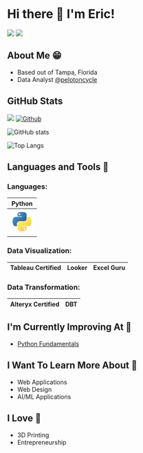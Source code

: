 # Hi there 👋 I'm Eric!
[<img src="https://img.shields.io/badge/linkedin-%230077B5.svg?&style=for-the-badge&logo=linkedin&logoColor=white">](https://www.linkedin.com/in/ecwagner/)
[<img src="https://img.shields.io/badge/GitHub-%2312100E.svg?&style=for-the-badge&logo=Github&logoColor=white">](https://www.linkedin.com/in/ecwagner/)

## About Me 😁
- Based out of Tampa, Florida
- Data Analyst [@pelotoncycle](https://www.onepeloton.com/)


## GitHub Stats
![](https://visitor-badge.laobi.icu/badge?page_id=ericwagnergithub.ericwagnergithub)
[![Github](https://img.shields.io/github/followers/ericwagnergithub?label=Follow&style=social)](https://github.com/ericwagnergithub)

<!-- https://github.com/anuraghazra/github-readme-stats/blob/master/themes/README.md -->
![GitHub stats](https://github-readme-stats.vercel.app/api?username=ericwagnergithub&show_icons=true&theme=shadow_blue )

![Top Langs](https://github-readme-stats.vercel.app/api/top-langs/?username=ericwagnergithub&theme=shadow_blue  )

## Languages and Tools 💪

### Languages:
| Python |
|----------|
|  <img src="https://github.com/devicons/devicon/blob/master/icons/python/python-original.svg" title="Python"  alt="Python" width="55" height="55"/> |


### Data Visualization:
| Tableau Certified | Looker | Excel Guru |
|----------|----------|----------|


### Data Transformation:
| Alteryx Certified | DBT |
|----------|----------|


## I'm Currently Improving At 🧠
- [Python Fundamentals](https://github.com/ericwagnergithub/100-days-of-python)
  
## I Want To Learn More About 🏫
- Web Applications
- Web Design
- AI/ML Applications

## I Love 💙
- 3D Printing
- Entrepreneurship
